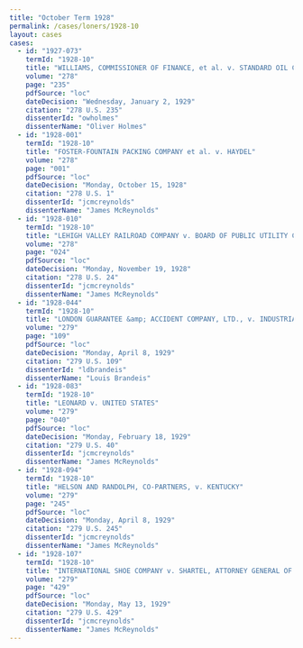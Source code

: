```yaml
---
title: "October Term 1928"
permalink: /cases/loners/1928-10
layout: cases
cases:
  - id: "1927-073"
    termId: "1928-10"
    title: "WILLIAMS, COMMISSIONER OF FINANCE, et al. v. STANDARD OIL COMPANY OF LOUISIANA"
    volume: "278"
    page: "235"
    pdfSource: "loc"
    dateDecision: "Wednesday, January 2, 1929"
    citation: "278 U.S. 235"
    dissenterId: "owholmes"
    dissenterName: "Oliver Holmes"
  - id: "1928-001"
    termId: "1928-10"
    title: "FOSTER-FOUNTAIN PACKING COMPANY et al. v. HAYDEL"
    volume: "278"
    page: "001"
    pdfSource: "loc"
    dateDecision: "Monday, October 15, 1928"
    citation: "278 U.S. 1"
    dissenterId: "jcmcreynolds"
    dissenterName: "James McReynolds"
  - id: "1928-010"
    termId: "1928-10"
    title: "LEHIGH VALLEY RAILROAD COMPANY v. BOARD OF PUBLIC UTILITY COMMISSIONERS et al."
    volume: "278"
    page: "024"
    pdfSource: "loc"
    dateDecision: "Monday, November 19, 1928"
    citation: "278 U.S. 24"
    dissenterId: "jcmcreynolds"
    dissenterName: "James McReynolds"
  - id: "1928-044"
    termId: "1928-10"
    title: "LONDON GUARANTEE &amp; ACCIDENT COMPANY, LTD., v. INDUSTRIAL ACCIDENT COMMISSION OF CALIFORNIA et al."
    volume: "279"
    page: "109"
    pdfSource: "loc"
    dateDecision: "Monday, April 8, 1929"
    citation: "279 U.S. 109"
    dissenterId: "ldbrandeis"
    dissenterName: "Louis Brandeis"
  - id: "1928-083"
    termId: "1928-10"
    title: "LEONARD v. UNITED STATES"
    volume: "279"
    page: "040"
    pdfSource: "loc"
    dateDecision: "Monday, February 18, 1929"
    citation: "279 U.S. 40"
    dissenterId: "jcmcreynolds"
    dissenterName: "James McReynolds"
  - id: "1928-094"
    termId: "1928-10"
    title: "HELSON AND RANDOLPH, CO-PARTNERS, v. KENTUCKY"
    volume: "279"
    page: "245"
    pdfSource: "loc"
    dateDecision: "Monday, April 8, 1929"
    citation: "279 U.S. 245"
    dissenterId: "jcmcreynolds"
    dissenterName: "James McReynolds"
  - id: "1928-107"
    termId: "1928-10"
    title: "INTERNATIONAL SHOE COMPANY v. SHARTEL, ATTORNEY GENERAL OF MISSOURI, et al."
    volume: "279"
    page: "429"
    pdfSource: "loc"
    dateDecision: "Monday, May 13, 1929"
    citation: "279 U.S. 429"
    dissenterId: "jcmcreynolds"
    dissenterName: "James McReynolds"
---
```

